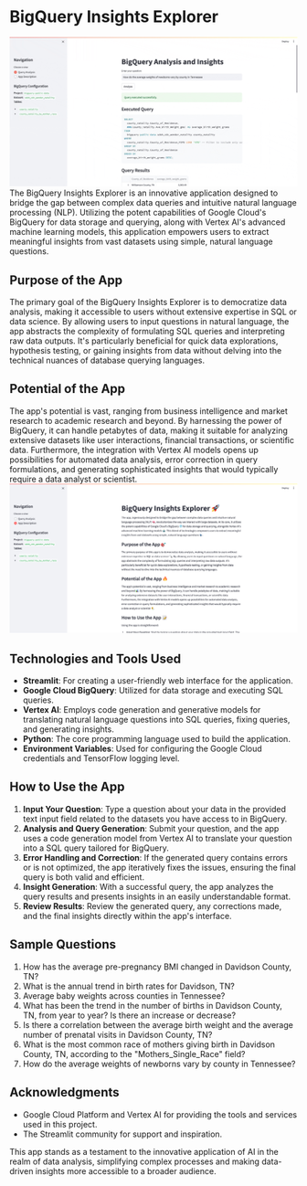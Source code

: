 
# BigQuery Insights Explorer
![newapp.gif](imgs%2Fnewapp.gif)
The BigQuery Insights Explorer is an innovative application designed to bridge the gap between complex data queries and intuitive natural language processing (NLP). Utilizing the potent capabilities of Google Cloud's BigQuery for data storage and querying, along with Vertex AI's advanced machine learning models, this application empowers users to extract meaningful insights from vast datasets using simple, natural language questions.

## Purpose of the App

The primary goal of the BigQuery Insights Explorer is to democratize data analysis, making it accessible to users without extensive expertise in SQL or data science. By allowing users to input questions in natural language, the app abstracts the complexity of formulating SQL queries and interpreting raw data outputs. It's particularly beneficial for quick data explorations, hypothesis testing, or gaining insights from data without delving into the technical nuances of database querying languages.

## Potential of the App

The app's potential is vast, ranging from business intelligence and market research to academic research and beyond. By harnessing the power of BigQuery, it can handle petabytes of data, making it suitable for analyzing extensive datasets like user interactions, financial transactions, or scientific data. Furthermore, the integration with Vertex AI models opens up possibilities for automated data analysis, error correction in query formulations, and generating sophisticated insights that would typically require a data analyst or scientist.
![app.png](imgs%2Fapp.png)
## Technologies and Tools Used

- **Streamlit**: For creating a user-friendly web interface for the application.
- **Google Cloud BigQuery**: Utilized for data storage and executing SQL queries.
- **Vertex AI**: Employs code generation and generative models for translating natural language questions into SQL queries, fixing queries, and generating insights.
- **Python**: The core programming language used to build the application.
- **Environment Variables**: Used for configuring the Google Cloud credentials and TensorFlow logging level.

## How to Use the App

1. **Input Your Question**: Type a question about your data in the provided text input field related to the datasets you have access to in BigQuery.
2. **Analysis and Query Generation**: Submit your question, and the app uses a code generation model from Vertex AI to translate your question into a SQL query tailored for BigQuery.
3. **Error Handling and Correction**: If the generated query contains errors or is not optimized, the app iteratively fixes the issues, ensuring the final query is both valid and efficient.
4. **Insight Generation**: With a successful query, the app analyzes the query results and presents insights in an easily understandable format.
5. **Review Results**: Review the generated query, any corrections made, and the final insights directly within the app's interface.

## Sample Questions

1. How has the average pre-pregnancy BMI changed in Davidson County, TN?
2. What is the annual trend in birth rates for Davidson, TN?
3. Average baby weights across counties in Tennessee?
4. What has been the trend in the number of births in Davidson County, TN, from year to year? Is there an increase or decrease?
5. Is there a correlation between the average birth weight and the average number of prenatal visits in Davidson County, TN?
6. What is the most common race of mothers giving birth in Davidson County, TN, according to the "Mothers_Single_Race" field?
7. How do the average weights of newborns vary by county in Tennessee?



## Acknowledgments

- Google Cloud Platform and Vertex AI for providing the tools and services used in this project.
- The Streamlit community for support and inspiration.

This app stands as a testament to the innovative application of AI in the realm of data analysis, simplifying complex processes and making data-driven insights more accessible to a broader audience.
